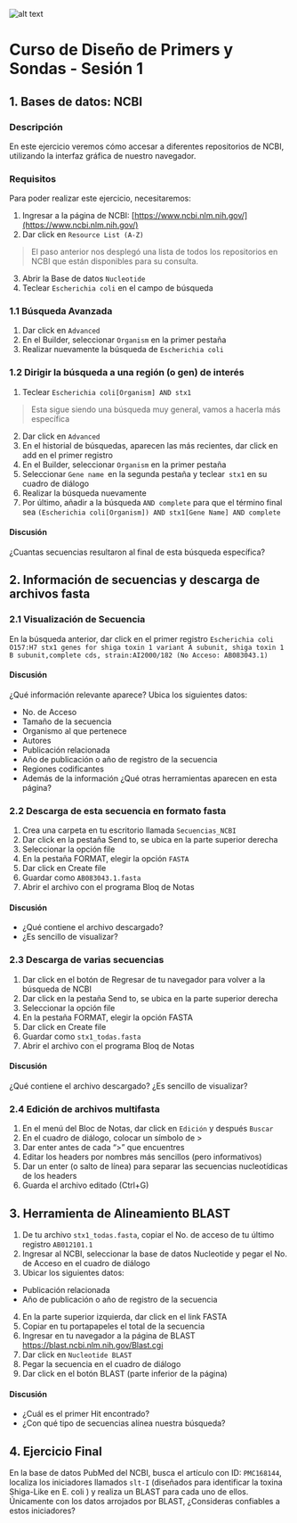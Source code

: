 ![alt text](https://solariabiodata.com.mx/images/solaria_banner.png "Soluciones de Siguiente Generación")
# Curso de Diseño de Primers y Sondas - Sesión 1
## 1. Bases de datos: NCBI
### Descripción
En este ejercicio veremos cómo accesar a diferentes repositorios de NCBI, utilizando la interfaz gráfica de nuestro navegador.

### Requisitos

Para poder realizar este ejercicio, necesitaremos:
1. Ingresar a la página de NCBI: [https://www.ncbi.nlm.nih.gov/](https://www.ncbi.nlm.nih.gov/)
2. Dar click en `Resource List (A-Z)`
>  El paso anterior nos desplegó una lista de todos los repositorios en NCBI que están disponibles para su consulta.
3. Abrir la Base de datos `Nucleotide`
4. Teclear `Escherichia coli` en el campo de búsqueda

### 1.1 Búsqueda Avanzada

1. Dar click en ``Advanced``
2. En el Builder, seleccionar ``Organism`` en la primer pestaña
3. Realizar nuevamente la búsqueda de ``Escherichia coli``

###  1.2 Dirigir la búsqueda a una región (o gen) de interés

1. Teclear ``Escherichia coli[Organism] AND stx1``

> Esta sigue siendo una búsqueda muy general, vamos a hacerla más específica

2. Dar click en ``Advanced``
3. En el historial de búsquedas, aparecen las más recientes, dar click en add en el primer registro
4. En el Builder, seleccionar ``Organism`` en la primer pestaña
5. Seleccionar ``Gene name ``en la segunda pestaña y teclear`` stx1`` en su cuadro de diálogo
6. Realizar la búsqueda nuevamente
7. Por último, añadir a la búsqueda ``AND complete`` para que el término final sea ``(Escherichia coli[Organism]) AND stx1[Gene Name] AND complete``

#### Discusión
¿Cuantas secuencias resultaron al final de esta búsqueda específica?

## 2. Información de secuencias y descarga de archivos fasta

###  2.1 Visualización de Secuencia
En la búsqueda anterior, dar click en el primer registro ``Escherichia coli O157:H7 stx1 genes for shiga toxin 1 variant A subunit, shiga toxin 1 B subunit,complete cds, strain:AI2000/182
(No Acceso: AB083043.1)``

#### Discusión

¿Qué información relevante aparece? Ubica los siguientes datos:

- No. de Acceso
- Tamaño de la secuencia
- Organismo al que pertenece
- Autores
- Publicación relacionada
- Año de publicación o año de registro de la secuencia
- Regiones codificantes
- Además de la información ¿Qué otras herramientas aparecen en esta página?

### 2.2 Descarga de esta secuencia en formato fasta

1. Crea una carpeta en tu escritorio llamada ``Secuencias_NCBI``
2. Dar click en la pestaña Send to, se ubica en la parte superior derecha
3. Seleccionar la opción file
4. En la pestaña FORMAT, elegir la opción ``FASTA``
5. Dar click en Create file
6. Guardar como ``AB083043.1.fasta``
7. Abrir el archivo con el programa Bloq de Notas

#### Discusión

- ¿Qué contiene el archivo descargado?
- ¿Es sencillo de visualizar?

### 2.3 Descarga de varias secuencias

1. Dar click en el botón de Regresar de tu navegador para volver a la búsqueda de NCBI
2. Dar click en la pestaña Send to, se ubica en la parte superior derecha
3. Seleccionar la opción file
4. En la pestaña FORMAT, elegir la opción FASTA
5. Dar click en Create file
6. Guardar como ``stx1_todas.fasta``
7. Abrir el archivo con el programa Bloq de Notas

#### Discusión

¿Qué contiene el archivo descargado?
¿Es sencillo de visualizar?


### 2.4 Edición de archivos multifasta

1. En el menú del Bloc de Notas, dar click en ``Edición`` y después ``Buscar``
2. En el cuadro de diálogo, colocar un símbolo de  >
3. Dar enter antes de cada “>” que encuentres
4. Editar los headers por nombres más sencillos (pero informativos)
5. Dar un enter (o salto de línea) para separar las secuencias nucleotídicas de los headers
6. Guarda el archivo editado (Ctrl+G)

## 3. Herramienta de Alineamiento BLAST

1. De tu archivo ``stx1_todas.fasta``, copiar el No. de acceso de tu último registro ``AB012101.1``
2. Ingresar al NCBI, seleccionar la base de datos Nucleotide  y pegar el No. de Acceso en  el cuadro de diálogo
3. Ubicar los siguientes datos:
 - Publicación relacionada
 - Año de publicación o año de registro de la secuencia
4. En la parte superior izquierda, dar click en el link FASTA
5. Copiar en tu portapapeles el total de la secuencia
6. Ingresar en tu navegador a la página de BLAST https://blast.ncbi.nlm.nih.gov/Blast.cgi
7. Dar click en ``Nucleotide BLAST``
8. Pegar la secuencia en el cuadro de diálogo
9. Dar click en el botón BLAST (parte inferior de la página)

#### Discusión

- ¿Cuál es el primer Hit encontrado?
- ¿Con qué tipo de secuencias alínea nuestra búsqueda?

## 4. Ejercicio Final
En la base de datos PubMed del NCBI, busca el artículo con ID: ``PMC168144``, localiza los iniciadores llamados ``slt-I`` (diseñados para identificar la toxina Shiga-Like en E. coli ) y realiza un BLAST para cada uno de ellos. Únicamente con los datos arrojados por BLAST, ¿Consideras confiables a estos iniciadores?

